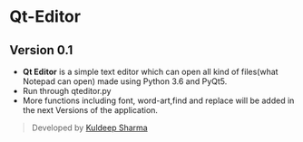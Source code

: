 # Qt-Editor
## Version 0.1
- **Qt Editor** is a simple text editor which can open all kind of files(what Notepad can open) made using Python 3.6 and PyQt5.
- Run through qteditor.py
- More functions including font, word-art,find and replace will be added in the next Versions of the application.
> Developed by [Kuldeep Sharma](https://github.com/SoleCodr)
